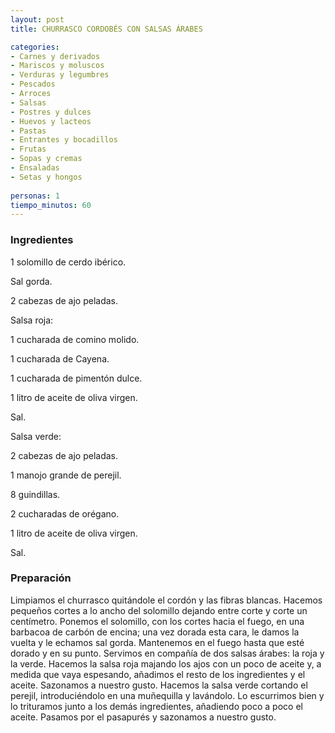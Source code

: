 ```yaml
---
layout: post
title: CHURRASCO CORDOBÉS CON SALSAS ÁRABES

categories:
- Carnes y derivados
- Mariscos y moluscos
- Verduras y legumbres
- Pescados
- Arroces
- Salsas
- Postres y dulces
- Huevos y lacteos
- Pastas
- Entrantes y bocadillos
- Frutas
- Sopas y cremas
- Ensaladas
- Setas y hongos
 
personas: 1 
tiempo_minutos: 60 
---
```

<h3>Ingredientes</h3>
1 solomillo de cerdo ibérico.

Sal gorda.

2 cabezas de ajo peladas.

Salsa roja:

1 cucharada de comino molido.

1 cucharada de Cayena.

1 cucharada de pimentón dulce.

1 litro de aceite de oliva virgen.

Sal.

Salsa verde:

2 cabezas de ajo peladas.

1 manojo grande de perejil.

8 guindillas.

2 cucharadas de orégano.

1 litro de aceite de oliva virgen.

Sal.

<h3>Preparación</h3>
Limpiamos el churrasco quitándole el cordón y las fibras blancas. Hacemos pequeños cortes a lo ancho del solomillo dejando entre corte y corte un centímetro. Ponemos el solomillo, con los cortes hacia el fuego, en una barbacoa de carbón de encina; una vez dorada esta cara, le damos la vuelta y le echamos sal gorda. Mantenemos en el fuego hasta que esté dorado y en su punto. Servimos en compañía de dos salsas árabes: la roja y la verde. Hacemos la salsa roja majando los ajos con un poco de aceite y, a medida que vaya espesando, añadimos el resto de los ingredientes y el aceite. Sazonamos a nuestro gusto. Hacemos la salsa verde cortando el perejil, introduciéndolo en una muñequilla y lavándolo. Lo escurrimos bien y lo trituramos junto a los demás ingredientes, añadiendo poco a poco el aceite. Pasamos por el pasapurés y sazonamos a nuestro gusto.

